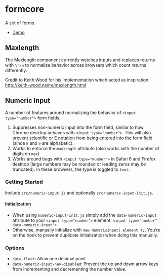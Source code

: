 formcore
========

A set of forms.

* [Demo](http://master.origin.formcore.fgview.com/)

## Maxlength

The Maxlength component currently watches inputs and replaces returns with
`\r\n` to normalize behavior across browsers which count returns differently.

Credit to Keith Wood for his implementation which acted as inspiration:
http://keith-wood.name/maxlength.html

## Numeric Input

A number of features around normalizing the behavior of `<input type="number">` form fields.

1. Suppresses non-numeric input into the form field, similar to how Chrome desktop behaves with `<input type="number">`. This will also prevent scientific or E notation from being entered into the form field (since `E` and `e` are alphabetic).
1. Works to enforce the `maxlength` attribute (also works with the number of digits on `max`)
1. Works around bugs with `<input type="number">` in Safari 6 and Firefox desktop (large numbers may be rounded or leading zeros may be truncated). In these browsers, the type is toggled to `text`.

### Getting Started

Include `src/numeric-input.js` and optionally `src/numeric-input-init.js`.

#### Initialization

* When using `numeric-input-init.js` simply add the `data-numeric-input` attribute to your `<input type="number">` element:  `<input type="number" data-numeric-input">`
* Otherwise, manually initialize with `new NumericInput( element );`. You’re on the hook to prevent duplicate initialization when doing this manually.

### Options

* `data-float`: Allow one decimal point
* `data-numeric-input-nav-disabled`: Prevent the up and down arrow keys from incrementing and decrementing the number value.
